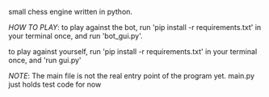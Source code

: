 small chess engine written in python.

_HOW TO PLAY_:
to play against the bot, run 'pip install -r requirements.txt' in your terminal once, and run 'bot_gui.py'.

to play against yourself, run 'pip install -r requirements.txt' in your terminal once, and 'run gui.py'

_NOTE_:
The main file is not the real entry point of the program yet. main.py just holds test code for now

